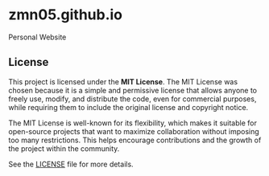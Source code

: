 # zmn05.github.io

Personal Website

## License

This project is licensed under the **MIT License**. The MIT License was chosen because it is a simple and permissive license that allows anyone to freely use, modify, and distribute the code, even for commercial purposes, while requiring them to include the original license and copyright notice.

The MIT License is well-known for its flexibility, which makes it suitable for open-source projects that want to maximize collaboration without imposing too many restrictions. This helps encourage contributions and the growth of the project within the community.

See the [LICENSE](LICENSE) file for more details.
